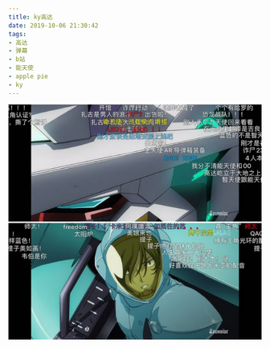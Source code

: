 ```yaml
---
title: ky高达
date: 2019-10-06 21:30:42
tags:
- 高达
- 弹幕
- b站
- 能天使
- apple pie
- ky
---
```

![](2019-10-06-21-30/01.jpg)
![](2019-10-06-21-30/02.jpg)
